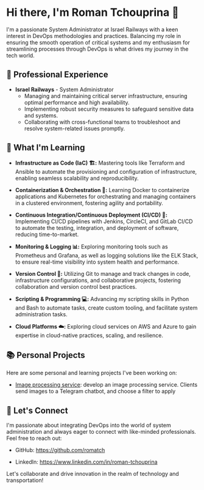 # Hi there, I'm Roman Tchouprina 👋

I'm a passionate System Administrator at Israel Railways  with a keen interest in DevOps methodologies and practices.
Balancing my role in ensuring the smooth operation of critical systems and my enthusiasm for streamlining processes through DevOps is what drives my journey in the tech world.

## 💼 Professional Experience

- **Israel Railways** - System Administrator
  - Managing and maintaining critical server infrastructure, ensuring optimal performance and high availability.
  - Implementing robust security measures to safeguard sensitive data and systems.
  - Collaborating with cross-functional teams to troubleshoot and resolve system-related issues promptly.

## 🌟 What I'm Learning

- **Infrastructure as Code (IaC) 🏗️:** Mastering tools like Terraform and Ansible to automate the provisioning and configuration of infrastructure, enabling seamless scalability and reproducibility.

- **Containerization & Orchestration 🐳:** Learning Docker to containerize applications and Kubernetes for orchestrating and managing containers in a clustered environment, fostering agility and portability.

- **Continuous Integration/Continuous Deployment (CI/CD) 🚀:** Implementing CI/CD pipelines with Jenkins, CircleCI, and GitLab CI/CD to automate the testing, integration, and deployment of software, reducing time-to-market.

- **Monitoring & Logging 📊:** Exploring monitoring tools such as Prometheus and Grafana, as well as logging solutions like the ELK Stack, to ensure real-time visibility into system health and performance.

- **Version Control 🧾:** Utilizing Git to manage and track changes in code, infrastructure configurations, and collaborative projects, fostering collaboration and version control best practices.

- **Scripting & Programming 💻:** Advancing my scripting skills in Python and Bash to automate tasks, create custom tooling, and facilitate system administration tasks.

- **Cloud Platforms ☁️:** Exploring cloud services on AWS and Azure to gain expertise in cloud-native practices, scaling, and resilience.



## 📚 Personal Projects

Here are some personal and learning projects I've been working on:

- [Image processing service](https://github.com/romatch/ImageProcessingService): develop an image processing service. Clients send images to a Telegram chatbot, and choose a filter to apply

## 🤝 Let's Connect

I'm passionate about integrating DevOps into the world of system administration and always eager to connect with like-minded professionals. Feel free to reach out:

- GitHub: https://github.com/romatch                          

- LinkedIn: https://www.linkedin.com/in/roman-tchouprina 

Let's collaborate and drive innovation in the realm of technology and transportation!


<!---
romatch/romatch is a ✨ special ✨ repository because its `README.md` (this file) appears on your GitHub profile.
You can click the Preview link to take a look at your changes.
--->
